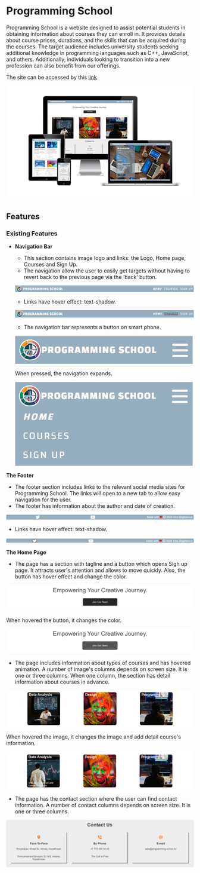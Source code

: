 # Programming School


Programming School is a website designed to assist potential students in obtaining information about courses they can enroll in. It provides details about course prices, durations, and the skills that can be acquired during the courses. The target audience includes university students seeking additional knowledge in programming languages such as C++, JavaScript, and others. Additionally, individuals looking to transition into a new profession can also benefit from our offerings.

The site can be accessed by this [link](https://bogdanovaiv.github.io/programming-school/)

![Responsive Mockup](documentation/programming-school-mockup.png)

## Features

### Existing Features

- __Navigation Bar__

  - This section contains image logo and links: the Logo, Home page, Courses and Sign Up.
  - The navigation allow the user to easily get targets without having to revert back to the previous page via the ‘back’ button.
  
  ![Navigation Bar](documentation/programming-school-navigation-bar.png) 

  - Links have hover effect: text-shadow.

  ![Navigation Bar (hover)](documentation/programming-school-navigation-bar-hover.png) 

  - The navigation bar represents a button on smart phone.

  ![Navigation Bar on phones](documentation/programming-school-navigation-bar-phone.png)
         
    When pressed, the navigation expands.

    ![Navigation Bar  on phones (push)](documentation/programming-school-navigation-bar-phone-push.png)

 __The Footer__

 - The footer section includes links to the relevant social media sites for Programming School. The links will open to a new tab to allow easy navigation for the user.
 - The footer has information about the author and date of creation.

 ![The Footer](documentation/programming-school-footer.png)

 - Links have hover effect: text-shadow.

 ![The Footer (hover)](documentation/programming-school-footer-hover.png)

__The Home Page__

 - The page has a section with tagline and a button which opens Sigh up page. It attracts user's attention and allows to move quickly. Also, the button has hover effect and change the color.

![The Home Page (join our team)](documentation/programming-school-home-join-our-team.png)
 
 When hovered the button, it changes the color.

 ![The Home Page (join our team). Hover](documentation/programming-school-home-join-our-team-hover.png)
 
 - The page includes information about types of courses and has hovered animation. A number of image's columns depends on screen size. It is one or three columns. When one column, the section has detail information about courses in advance.

![The Home Page (types of courses)](documentation/programming-school-home-types-courses.png)

 When hovered the image, it changes the image and add detail course's information.

 ![The Home Page (join our team). Hover](documentation/programming-school-home-types-courses-hover.png)
 
 - The page has the contact section where the user can find contact information. A number of contact columns depends on screen size. It is one or three columns.

 ![The Home Page (contact us)](documentation/programming-school-home-contact-us.png)
